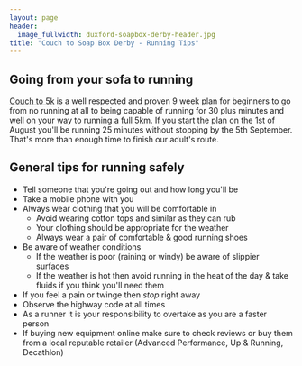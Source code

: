 ```yaml
---
layout: page
header:
  image_fullwidth: duxford-soapbox-derby-header.jpg
title: "Couch to Soap Box Derby - Running Tips"
---
```


## Going from your sofa to running

[Couch to 5k][c25k] is a well respected and proven 9 week plan for beginners to go from no running at all to being capable of running for 30 plus minutes and well on your way to running a full 5km. If you start the plan on the 1st of August you'll be running 25 minutes without stopping by the 5th September. That's more than enough time to finish our adult's route.

## General tips for running safely

- Tell someone that you're going out and how long you'll be 
- Take a mobile phone with you
- Always wear clothing that you will be comfortable in
    - Avoid wearing cotton tops and similar as they can rub
    - Your clothing should be appropriate for the weather
    - Always wear a pair of comfortable & good running shoes
- Be aware of weather conditions 
  - If the weather is poor (raining or windy) be aware of slippier surfaces
  - If the weather is hot then avoid running in the heat of the day & take fluids if you think you'll need them
- If you feel a pain or twinge then *stop* right away
- Observe the highway code at all times
- As a runner it is your responsibility to overtake as you are a faster person
- If buying new equipment online make sure to check reviews or buy them from a local reputable retailer (Advanced Performance, Up & Running, Decathlon)

[c25k]: https://www.nhs.uk/live-well/exercise/couch-to-5k-week-by-week/
